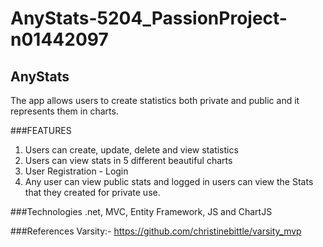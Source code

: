 # AnyStats-5204_PassionProject-n01442097
## AnyStats
The app allows users to create statistics both private and public and it represents them in charts.

###FEATURES
1. Users can create, update, delete and view statistics 
2. Users can view stats in 5 different beautiful charts
3. User Registration - Login
4. Any user can view public stats and logged in users can view the 
Stats that they created for private use.

###Technologies
.net, MVC, Entity Framework, JS and ChartJS

###References
Varsity:- https://github.com/christinebittle/varsity_mvp
